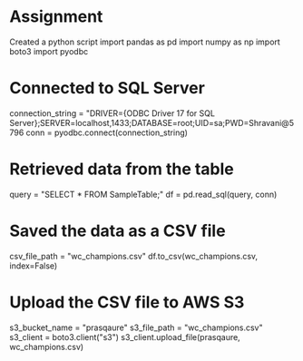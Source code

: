 # Assignment
Created a python script
import pandas as pd
import numpy as np
import boto3
import pyodbc

# Connected to SQL Server
connection_string = "DRIVER={ODBC Driver 17 for SQL Server};SERVER=localhost,1433;DATABASE=root;UID=sa;PWD=Shravani@5796
conn = pyodbc.connect(connection_string)

# Retrieved data from the table
query = "SELECT * FROM SampleTable;"
df = pd.read_sql(query, conn)

# Saved the data as a CSV file
csv_file_path = "wc_champions.csv"
df.to_csv(wc_champions.csv, index=False)

# Upload the CSV file to AWS S3
s3_bucket_name = "prasqaure"
s3_file_path = "wc_champions.csv"
s3_client = boto3.client("s3")
s3_client.upload_file(prasqaure, wc_champions.csv)
